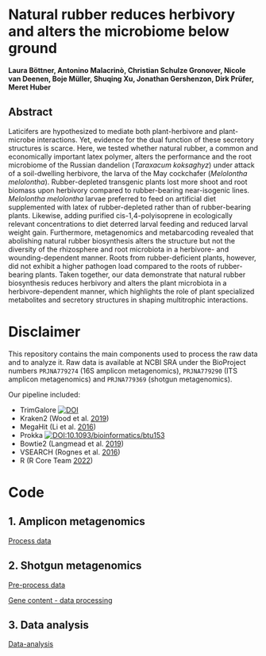 # Natural rubber reduces herbivory and alters the microbiome below ground 

**Laura Böttner, Antonino Malacrinò, Christian Schulze Gronover, Nicole van Deenen, Boje Müller, Shuqing Xu, Jonathan Gershenzon, Dirk Prüfer, Meret Huber**

## Abstract
Laticifers are hypothesized to mediate both plant-herbivore and plant-microbe interactions. Yet, evidence for the dual function of these secretory structures is scarce. Here, we tested whether natural rubber, a common and economically important latex polymer, alters the performance and the root microbiome of the Russian dandelion (*Taraxacum koksaghyz*) under attack of a soil-dwelling herbivore, the larva of the May cockchafer (*Melolontha melolontha*). Rubber-depleted transgenic plants lost more shoot and root biomass upon herbivory compared to rubber-bearing near-isogenic lines. *Melolontha melolontha* larvae preferred to feed on artificial diet supplemented with latex of rubber-depleted rather than of rubber-bearing plants. Likewise, adding purified cis-1,4-polyisoprene in ecologically relevant concentrations to diet deterred larval feeding and reduced larval weight gain. Furthermore, metagenomics and metabarcoding revealed that abolishing natural rubber biosynthesis alters the structure but not the diversity of the rhizosphere and root microbiota in a herbivore- and wounding-dependent manner. Roots from rubber-deficient plants, however, did not exhibit a higher pathogen load compared to the roots of rubber-bearing plants. Taken together, our data demonstrate that natural rubber biosynthesis reduces herbivory and alters the plant microbiota in a herbivore-dependent manner, which highlights the role of plant specialized metabolites and secretory structures in shaping multitrophic interactions.

# Disclaimer

This repository contains the main components used to process the raw data and to analyze it. Raw data is available at NCBI SRA under the BioProject numbers `PRJNA779274` (16S amplicon metagenomics), `PRJNA779290` (ITS amplicon metagenomics) and `PRJNA779369` (shotgun metagenomics).

Our pipeline included:
* TrimGalore [![DOI](https://zenodo.org/badge/DOI/10.5281/zenodo.5127899.svg)](https://doi.org/10.5281/zenodo.5127899)
* Kraken2 (Wood et al. [2019](https://genomebiology.biomedcentral.com/articles/10.1186/s13059-019-1891-0))
* MegaHit (Li et al. [2016](10.1016/j.ymeth.2016.02.020))
* Prokka [![DOI:10.1093/bioinformatics/btu153](https://zenodo.org/badge/DOI/10.1093/bioinformatics/btu153.svg)](https://doi.org/10.1093/bioinformatics/btu153)
* Bowtie2 (Langmead et al. [2019](https://academic.oup.com/bioinformatics/article/35/3/421/5055585))
* VSEARCH (Rognes et al. [2016](https://peerj.com/articles/2584/))
* R  (R Core Team [2022](https://www.R-project.org/))

# Code

## 1. Amplicon metagenomics

[Process data](/amplicon/1_vsearch.md)

## 2. Shotgun metagenomics

[Pre-process data](/shotgun/1_preprocess.md)

[Gene content - data processing](/shotgun/3_functional_analysis.md)

## 3. Data analysis

[Data-analysis](/amplicon/2_R_code.md)
